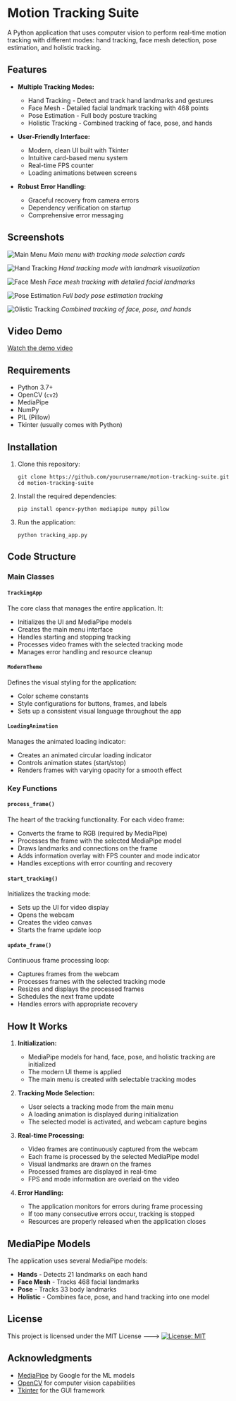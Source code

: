 # Motion Tracking Suite

A Python application that uses computer vision to perform real-time motion tracking with different modes: hand tracking, face mesh detection, pose estimation, and holistic tracking.

## Features

- **Multiple Tracking Modes:**
  - Hand Tracking - Detect and track hand landmarks and gestures
  - Face Mesh - Detailed facial landmark tracking with 468 points
  - Pose Estimation - Full body posture tracking
  - Holistic Tracking - Combined tracking of face, pose, and hands

- **User-Friendly Interface:**
  - Modern, clean UI built with Tkinter
  - Intuitive card-based menu system
  - Real-time FPS counter
  - Loading animations between screens

- **Robust Error Handling:**
  - Graceful recovery from camera errors
  - Dependency verification on startup
  - Comprehensive error messaging

## Screenshots

![Main Menu](Media/1.png)
*Main menu with tracking mode selection cards*

![Hand Tracking](Media/2.png)
*Hand tracking mode with landmark visualization*

![Face Mesh](Media/3.png)
*Face mesh tracking with detailed facial landmarks*

![Pose Estimation](Media/4.png)
*Full body pose estimation tracking*

![Olistic Tracking](Media/5.png)
*Combined tracking of face, pose, and hands*

## Video Demo

[Watch the demo video](Media/6.gif)

## Requirements

- Python 3.7+
- OpenCV (`cv2`)
- MediaPipe
- NumPy
- PIL (Pillow)
- Tkinter (usually comes with Python)

## Installation

1. Clone this repository:
   ```
   git clone https://github.com/yourusername/motion-tracking-suite.git
   cd motion-tracking-suite
   ```

2. Install the required dependencies:
   ```
   pip install opencv-python mediapipe numpy pillow
   ```

3. Run the application:
   ```
   python tracking_app.py
   ```

## Code Structure

### Main Classes

#### `TrackingApp`
The core class that manages the entire application. It:
- Initializes the UI and MediaPipe models
- Creates the main menu interface
- Handles starting and stopping tracking
- Processes video frames with the selected tracking mode
- Manages error handling and resource cleanup

#### `ModernTheme`
Defines the visual styling for the application:
- Color scheme constants
- Style configurations for buttons, frames, and labels
- Sets up a consistent visual language throughout the app

#### `LoadingAnimation`
Manages the animated loading indicator:
- Creates an animated circular loading indicator
- Controls animation states (start/stop)
- Renders frames with varying opacity for a smooth effect

### Key Functions

#### `process_frame()`
The heart of the tracking functionality. For each video frame:
- Converts the frame to RGB (required by MediaPipe)
- Processes the frame with the selected MediaPipe model
- Draws landmarks and connections on the frame
- Adds information overlay with FPS counter and mode indicator
- Handles exceptions with error counting and recovery

#### `start_tracking()`
Initializes the tracking mode:
- Sets up the UI for video display
- Opens the webcam
- Creates the video canvas
- Starts the frame update loop

#### `update_frame()`
Continuous frame processing loop:
- Captures frames from the webcam
- Processes frames with the selected tracking mode
- Resizes and displays the processed frames
- Schedules the next frame update
- Handles errors with appropriate recovery

## How It Works

1. **Initialization:**
   - MediaPipe models for hand, face, pose, and holistic tracking are initialized
   - The modern UI theme is applied
   - The main menu is created with selectable tracking modes

2. **Tracking Mode Selection:**
   - User selects a tracking mode from the main menu
   - A loading animation is displayed during initialization
   - The selected model is activated, and webcam capture begins

3. **Real-time Processing:**
   - Video frames are continuously captured from the webcam
   - Each frame is processed by the selected MediaPipe model
   - Visual landmarks are drawn on the frames
   - Processed frames are displayed in real-time
   - FPS and mode information are overlaid on the video

4. **Error Handling:**
   - The application monitors for errors during frame processing
   - If too many consecutive errors occur, tracking is stopped
   - Resources are properly released when the application closes

## MediaPipe Models

The application uses several MediaPipe models:

- **Hands** - Detects 21 landmarks on each hand
- **Face Mesh** - Tracks 468 facial landmarks
- **Pose** - Tracks 33 body landmarks
- **Holistic** - Combines face, pose, and hand tracking into one model

## License

This project is licensed under the MIT License --->  [![License: MIT](https://img.shields.io/badge/License-MIT-yellow.svg)](https://opensource.org/licenses/MIT)


## Acknowledgments

- [MediaPipe](https://mediapipe.dev/) by Google for the ML models
- [OpenCV](https://opencv.org/) for computer vision capabilities
- [Tkinter](https://docs.python.org/3/library/tkinter.html) for the GUI framework
